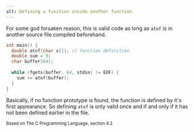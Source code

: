 ```yaml
---
alt: Defining a function inside another function
---
```



For some god forsaken reason, this is valid code as long as `atof` is in another source file compiled beforehand.

```c
int main() {
  double atof(char s[]); // function definition
  double sum = 0;
  char buffer[64];
  
  while (fgets(buffer, 64, stdin) != EOF) {
    sum += atof(buffer);
  }
}
```

Basically, if no function prototype is found, the function is defined by it's first appearance. So defining `atof` is only valid once and if and only if it has not been defined earlier in the file.

<small>Based on The C Programming Language, section 4.2</small>